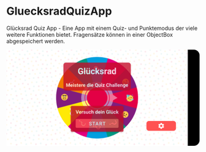 # GluecksradQuizApp
Glücksrad Quiz App - Eine App mit einem Quiz- und Punktemodus der viele weitere Funktionen bietet. Fragensätze können in einer ObjectBox abgespeichert werden.

<img src="images/gluecksrad_01.png">
